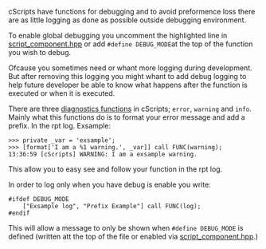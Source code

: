 cScripts have functions for debugging  and to avoid preformence loss there are as little logging as done as possible outside debugging environment. 

To enable global debugging you uncomment the highlighted line in [script_component.hpp](https://github.com/7Cav/cScripts/blob/main/cScripts/script_component.hpp#L5) or add `#define DEBUG_MODE`at the top of the function you wish to debug.

Ofcause you sometimes need or whant more logging during development. But after removing this logging you might whant to add debug logging to help future developer be able to know what happens after the function is executed or when it is executed.

There are three [diagnostics functions](https://github.com/7Cav/cScripts/tree/main/cScripts/functions/diag) in cScripts; `error`, `warning` and `info`. Mainly what this functions do is to format your error message and add a prefix. In the rpt log. Exsample:
```
>>> private _var = 'exsample';
>>> [format['I am a %1 warning.', _var]] call FUNC(warning);
13:36:59 [cScripts] WARNING: I am a exsample warning.
```
<!--asdasd-->
This allow you to easy see and follow  your function in the rpt log.

In order to log only when you have debug is enable you write:
```
#ifdef DEBUG_MODE
    ["Exsample log", "Prefix Example"] call FUNC(log);
#endif
```
This will allow a message to only be shown when `#define DEBUG_MODE` is defined (written att the top of the file or enabled via [script_component.hpp](https://github.com/7Cav/cScripts/blob/master/cScripts/script_component.hpp#L7).)